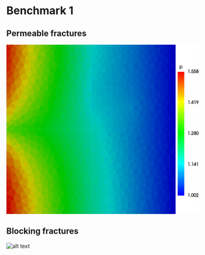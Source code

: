 # Benchmark 1

## Permeable fractures
![alt text](vem_permeable.png "VEM solution")

## Blocking fractures
![alt text](https://github.com/pmgbergen/porepy/blob/develop/examples/example1/benchmark1/vem_blocking.png "VEM solution")

